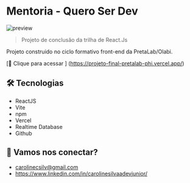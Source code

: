 # Mentoria - Quero Ser Dev

![preview](https://user-images.githubusercontent.com/92055100/191356322-7b4f09de-fdb0-414b-b2a2-62f9eac75d25.png)

> Projeto de conclusão da trilha de React.Js

Projeto construido no ciclo formativo front-end da PretaLab/Olabi.

[🔗 Clique para acessar ] (https://projeto-final-pretalab-phi.vercel.app/)

## 🛠️ Tecnologias

- ReactJS
- Vite
- npm
- Vercel
- Realtime Database
- Github

## 🤎 Vamos nos conectar?

- carolinecsilv@gmail.com
- https://www.linkedin.com/in/carolinesilvaadevjunior/
